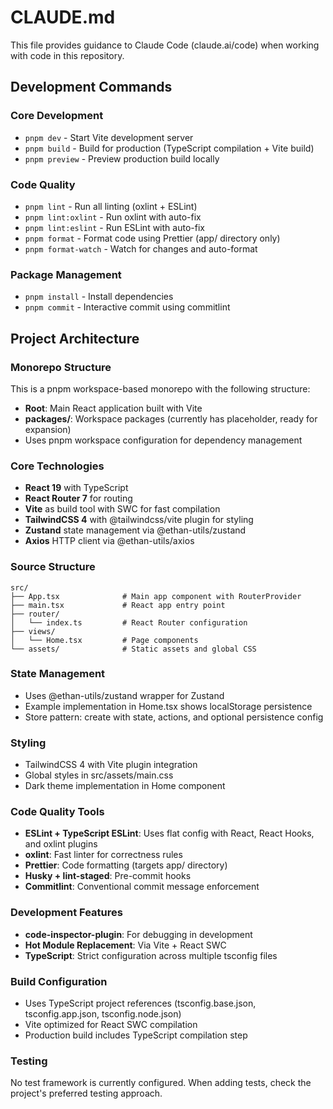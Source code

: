 # CLAUDE.md

This file provides guidance to Claude Code (claude.ai/code) when working with code in this repository.

## Development Commands

### Core Development

- `pnpm dev` - Start Vite development server
- `pnpm build` - Build for production (TypeScript compilation + Vite build)
- `pnpm preview` - Preview production build locally

### Code Quality

- `pnpm lint` - Run all linting (oxlint + ESLint)
- `pnpm lint:oxlint` - Run oxlint with auto-fix
- `pnpm lint:eslint` - Run ESLint with auto-fix
- `pnpm format` - Format code using Prettier (app/ directory only)
- `pnpm format-watch` - Watch for changes and auto-format

### Package Management

- `pnpm install` - Install dependencies
- `pnpm commit` - Interactive commit using commitlint

## Project Architecture

### Monorepo Structure

This is a pnpm workspace-based monorepo with the following structure:

- **Root**: Main React application built with Vite
- **packages/**: Workspace packages (currently has placeholder, ready for expansion)
- Uses pnpm workspace configuration for dependency management

### Core Technologies

- **React 19** with TypeScript
- **React Router 7** for routing
- **Vite** as build tool with SWC for fast compilation
- **TailwindCSS 4** with @tailwindcss/vite plugin for styling
- **Zustand** state management via @ethan-utils/zustand
- **Axios** HTTP client via @ethan-utils/axios

### Source Structure

```
src/
├── App.tsx              # Main app component with RouterProvider
├── main.tsx             # React app entry point
├── router/
│   └── index.ts         # React Router configuration
├── views/
│   └── Home.tsx         # Page components
└── assets/              # Static assets and global CSS
```

### State Management

- Uses @ethan-utils/zustand wrapper for Zustand
- Example implementation in Home.tsx shows localStorage persistence
- Store pattern: create with state, actions, and optional persistence config

### Styling

- TailwindCSS 4 with Vite plugin integration
- Global styles in src/assets/main.css
- Dark theme implementation in Home component

### Code Quality Tools

- **ESLint + TypeScript ESLint**: Uses flat config with React, React Hooks, and oxlint plugins
- **oxlint**: Fast linter for correctness rules
- **Prettier**: Code formatting (targets app/ directory)
- **Husky + lint-staged**: Pre-commit hooks
- **Commitlint**: Conventional commit message enforcement

### Development Features

- **code-inspector-plugin**: For debugging in development
- **Hot Module Replacement**: Via Vite + React SWC
- **TypeScript**: Strict configuration across multiple tsconfig files

### Build Configuration

- Uses TypeScript project references (tsconfig.base.json, tsconfig.app.json, tsconfig.node.json)
- Vite optimized for React SWC compilation
- Production build includes TypeScript compilation step

### Testing

No test framework is currently configured. When adding tests, check the project's preferred testing approach.
